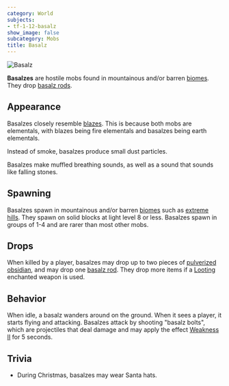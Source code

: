 ```yaml
---
category: World
subjects:
- tf-1-12-basalz
show_image: false
subcategory: Mobs
title: Basalz
---
```


![Basalz](/images/docs/1.12/thermal-foundation/basalz.png)


**Basalzes** are hostile mobs found in mountainous and/or barren
[biomes](https://minecraft.gamepedia.com/Biome). They drop [basalz
rods](../basalz-rod/).


Appearance
----------

Basalzes closely resemble [blazes](https://minecraft.gamepedia.com/Blaze). This
is because both mobs are elementals, with blazes being fire elementals and
basalzes being earth elementals.

Instead of smoke, basalzes produce small dust particles.

Basalzes make muffled breathing sounds, as well as a sound that sounds like
falling stones.


Spawning
--------

Basalzes spawn in mountainous and/or barren
[biomes](https://minecraft.gamepedia.com/Biome) such as [extreme
hills](https://minecraft.gamepedia.com/Extreme_Hills). They spawn on solid
blocks at light level 8 or less. Basalzes spawn in groups of 1-4 and are rarer
than most other mobs.


Drops
-----

When killed by a player, basalzes may drop up to two pieces of [pulverized
obsidian](../pulverized-obsidian/), and may drop one [basalz
rod](../basalz-rod/). They drop more items if a
[Looting](https://minecraft.gamepedia.com/Looting) enchanted weapon is used.


Behavior
--------

When idle, a basalz wanders around on the ground. When it sees a player, it
starts flying and attacking. Basalzes attack by shooting "basalz bolts", which
are projectiles that deal damage and may apply the effect [Weakness
II](https://minecraft.gamepedia.com/Weakness) for 5 seconds.


Trivia
------

* During Christmas, basalzes may wear Santa hats.
